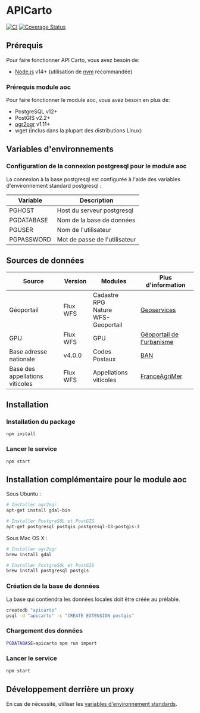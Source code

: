 # APICarto

[![CI](https://github.com/IGNF/apicarto/actions/workflows/ci.yml/badge.svg)](https://github.com/IGNF/apicarto/actions/workflows/ci.yml)
[![Coverage Status](https://coveralls.io/repos/github/IGNF/apicarto/badge.svg?branch=master)](https://coveralls.io/github/IGNF/apicarto?branch=master)

## Prérequis 

Pour faire fonctionner API Carto, vous avez besoin de:

* [Node.js](https://nodejs.org) v14+ (utilisation de [nvm](https://github.com/creationix/nvm) recommandée)

### Prérequis module aoc

Pour faire fonctionner le module aoc, vous avez besoin en plus de:

* PostgreSQL v12+
* PostGIS v2.2+
* [ogr2ogr](http://www.gdal.org/ogr2ogr.html) v1.11+
* wget (inclus dans la plupart des distributions Linux)


## Variables d'environnements

### Configuration de la connexion postgresql pour le module aoc

La connexion à la base postgresql est configurée à l'aide des variables d'environnement standard postgresql :

| Variable   | Description                   |
|------------|-------------------------------|
| PGHOST     | Host du serveur postgresql    |
| PGDATABASE | Nom de la base de données     |
| PGUSER     | Nom de l'utilisateur          |
| PGPASSWORD | Mot de passe de l'utilisateur |


## Sources de données

| Source                | Version            | Modules           | Plus d'information |
|-----------------------|--------------------|-------------------|--------------------|
| Géoportail            | Flux WFS | Cadastre <br/> RPG <br/> Nature <br/> WFS-Geoportail | [Geoservices](https://geoservices.ign.fr/services-web-experts) |
| GPU                   | Flux WFS | GPU                                   | [Géoportail de l'urbanisme](https://www.geoportail-urbanisme.gouv.fr/) |
| Base adresse nationale | v4.0.0  | Codes Postaux                         | [BAN](https://github.com/baseadressenationale/codes-postaux) |
| Base des appellations viticoles | Flux WFS | Appellations viticoles      | [FranceAgriMer](https://www.franceagrimer.fr/filieres-Vin-et-cidre/Vin/Professionnels/Teleprocedures) |


## Installation

### Installation du package

```
npm install
```

### Lancer le service

```
npm start
```

## Installation  complémentaire pour le module aoc


Sous Ubuntu :
```bash
# Installer ogr2ogr
apt-get install gdal-bin

# Installer PostgreSQL et PostGIS
apt-get postgresql postgis postgresql-13-postgis-3
```

Sous Mac OS X :
```bash
# Installer ogr2ogr
brew install gdal

# Installer PostgreSQL et PostGIS
brew install postgresql postgis
```

### Création de la base de données

La base qui contiendra les données locales doit être créée au prélable.

```bash
createdb "apicarto"
psql -d "apicarto" -c "CREATE EXTENSION postgis"
```


### Chargement des données

```bash
PGDATABASE=apicarto npm run import
```

### Lancer le service

```bash
npm start
```

## Développement derrière un proxy

En cas de nécessité, utiliser les [variables d'environnement standards](https://www.npmjs.com/package/request#controlling-proxy-behaviour-using-environment-variables).

